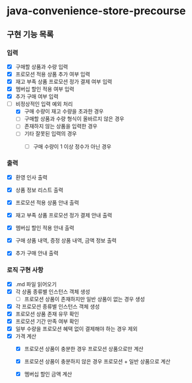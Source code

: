 # java-convenience-store-precourse


## 구현 기능 목록


### 입력
- [X] 구매할 상품과 수량 입력
- [X] 프로모션 적용 상품 추가 여부 입력
- [X] 재고 부족 상품 프로모션 정가 결제 여부 입력
- [X] 멤버십 할인 적용 여부 입력
- [X] 추가 구매 여부 입력
- [ ] 비정상적인 입력 예외 처리
  - [X] 구매 수량이 재고 수량을 초과한 경우
  - [ ] 구매할 상품과 수량 형식이 올바르지 않은 경우
  - [ ] 존재하지 않는 상품을 입력한 경우
  - [ ] 기타 잘못된 입력의 경우
    - [ ] 구매 수량이 1 이상 정수가 아닌 경우


### 출력
- [X] 환영 인사 출력
- [X] 상품 정보 리스트 출력
- [X] 프로모션 적용 상품 안내 출력
- [X] 재고 부족 상품 프로모션 정가 결제 안내 출력
- [X] 멤버십 할인 적용 안내 출력
- [X] 구매 상품 내역, 증정 상품 내역, 금액 정보 출력
- [X] 추가 구매 안내 출력



### 로직 구현 사항
- [X] .md 파일 읽어오기
- [X] 각 상품 종류별 인스턴스 객체 생성
  - [ ] 프로모션 상품이 존재하지만 일반 상품이 없는 경우 생성
- [X] 각 프로모션 종류별 인스턴스 객체 생성
- [X] 프로모션 상품 존재 유무 확인
- [X] 프로모션 기간 만족 여부 확인
- [X] 일부 수량을 프로모션 혜택 없이 결제해야 하는 경우 제외
- [X] 가격 계산
  - [X] 프로모션 상품이 충분한 경우 프로모션 상품으로만 계산
  - [X] 프로모션 상품이 충분하지 않은 경우 프로모션 + 일반 상품으로 계산
  - [X] 멤버십 할인 금액 계산

